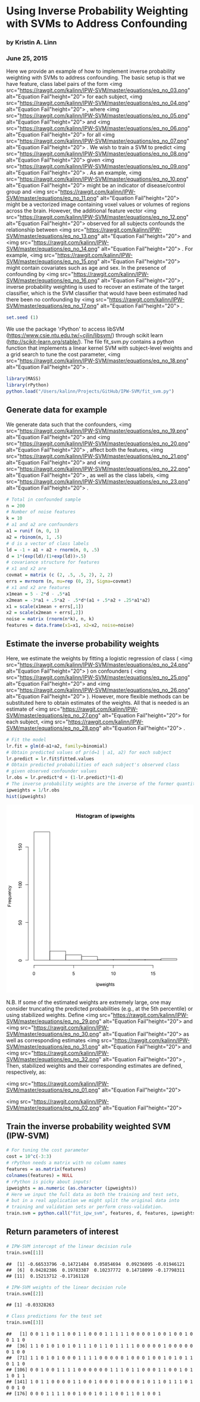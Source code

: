 # Using Inverse Probability Weighting with SVMs to Address Confounding
### by Kristin A. Linn
### June 25, 2015

Here we provide an example of how to implement inverse probability weighting with SVMs to address confounding.  The basic setup is that we have feature, class label pairs of the form 
<img src="https://rawgit.com/kalinn/IPW-SVM/master/equations/eq_no_03.png" alt="Equation Fail"height="20">
 for each subject, 
<img src="https://rawgit.com/kalinn/IPW-SVM/master/equations/eq_no_04.png" alt="Equation Fail"height="20">
, where 
<img src="https://rawgit.com/kalinn/IPW-SVM/master/equations/eq_no_05.png" alt="Equation Fail"height="20">
 and 
<img src="https://rawgit.com/kalinn/IPW-SVM/master/equations/eq_no_06.png" alt="Equation Fail"height="20">
 for all 
<img src="https://rawgit.com/kalinn/IPW-SVM/master/equations/eq_no_07.png" alt="Equation Fail"height="20">
. We wish to train a SVM to predict 
<img src="https://rawgit.com/kalinn/IPW-SVM/master/equations/eq_no_08.png" alt="Equation Fail"height="20">
 given 
<img src="https://rawgit.com/kalinn/IPW-SVM/master/equations/eq_no_09.png" alt="Equation Fail"height="20">
. As an example, 
<img src="https://rawgit.com/kalinn/IPW-SVM/master/equations/eq_no_10.png" alt="Equation Fail"height="20">
 might be an indicator of disease/control group and 
<img src="https://rawgit.com/kalinn/IPW-SVM/master/equations/eq_no_11.png" alt="Equation Fail"height="20">
 might be a vectorized image containing voxel values or volumes of regions across the brain. However, the additional feature vector 
<img src="https://rawgit.com/kalinn/IPW-SVM/master/equations/eq_no_12.png" alt="Equation Fail"height="20">
 observed for all subjects confounds the relationship between 
<img src="https://rawgit.com/kalinn/IPW-SVM/master/equations/eq_no_13.png" alt="Equation Fail"height="20">
 and 
<img src="https://rawgit.com/kalinn/IPW-SVM/master/equations/eq_no_14.png" alt="Equation Fail"height="20">
. For example, 
<img src="https://rawgit.com/kalinn/IPW-SVM/master/equations/eq_no_15.png" alt="Equation Fail"height="20">
 might contain covariates such as age and sex.  In the presence of confounding by 
<img src="https://rawgit.com/kalinn/IPW-SVM/master/equations/eq_no_16.png" alt="Equation Fail"height="20">
, inverse probability weighting is used to recover an estimate of the target classifier, which is the SVM classifier that would have been estimated had there been no confounding by 
<img src="https://rawgit.com/kalinn/IPW-SVM/master/equations/eq_no_17.png" alt="Equation Fail"height="20">
.



```r
set.seed (1)
```

We use the package 'rPython' to access libSVM (https://www.csie.ntu.edu.tw/~cjlin/libsvm/) through scikit learn (http://scikit-learn.org/stable/). The file fit_svm.py contains a python function that implements a linear kernel SVM with subject-level weights and a grid search to tune the cost parameter, 
<img src="https://rawgit.com/kalinn/IPW-SVM/master/equations/eq_no_18.png" alt="Equation Fail"height="20">
.



```r
library(MASS)
library(rPython)
python.load("/Users/kalinn/Projects/GitHub/IPW-SVM/fit_svm.py")
```

## Generate data for example

We generate data such that the confounders, 
<img src="https://rawgit.com/kalinn/IPW-SVM/master/equations/eq_no_19.png" alt="Equation Fail"height="20">
 and 
<img src="https://rawgit.com/kalinn/IPW-SVM/master/equations/eq_no_20.png" alt="Equation Fail"height="20">
, affect both the features, 
<img src="https://rawgit.com/kalinn/IPW-SVM/master/equations/eq_no_21.png" alt="Equation Fail"height="20">
 and 
<img src="https://rawgit.com/kalinn/IPW-SVM/master/equations/eq_no_22.png" alt="Equation Fail"height="20">
, as well as the class labels, 
<img src="https://rawgit.com/kalinn/IPW-SVM/master/equations/eq_no_23.png" alt="Equation Fail"height="20">
.



```r
# Total in confounded sample
n = 200
# Number of noise features
k = 10
# a1 and a2 are confounders
a1 = runif (n, 0, 1)
a2 = rbinom(n, 1, .5)
# d is a vector of class labels
ld = -1 + a1 + a2 + rnorm(n, 0, .5)
d = 1*(exp(ld)/(1+exp(ld))>.5)
# covariance structure for features
# x1 and x2 are  
covmat = matrix (c (2, .5, .5, 2), 2, 2)
errs = mvrnorm (n, mu=rep (0, 2), Sigma=covmat)
# x1 and x2 are features
x1mean = 5 - 2*d - .5*a1
x2mean = -3*a1 + .5*a2 - .5*d*(a1 + .5*a2 + .25*a1*a2) 
x1 = scale(x1mean + errs[,1])
x2 = scale(x2mean + errs[,2])
noise = matrix (rnorm(n*k), n, k)
features = data.frame(x1=x1, x2=x2, noise=noise)
```

## Estimate the inverse probability weights

Here, we estimate the weights by fitting a logistic regression of class (
<img src="https://rawgit.com/kalinn/IPW-SVM/master/equations/eq_no_24.png" alt="Equation Fail"height="20">
) on confounders (
<img src="https://rawgit.com/kalinn/IPW-SVM/master/equations/eq_no_25.png" alt="Equation Fail"height="20">
 and 
<img src="https://rawgit.com/kalinn/IPW-SVM/master/equations/eq_no_26.png" alt="Equation Fail"height="20">
). However, more flexible methods can be substituted here to obtain estimates of the weights. All that is needed is an estimate of 
<img src="https://rawgit.com/kalinn/IPW-SVM/master/equations/eq_no_27.png" alt="Equation Fail"height="20">
 for each subject, 
<img src="https://rawgit.com/kalinn/IPW-SVM/master/equations/eq_no_28.png" alt="Equation Fail"height="20">
.


```r
# Fit the model
lr.fit = glm(d~a1+a2, family=binomial)
# Obtain predicted values of pr(d=1 | a1, a2) for each subject
lr.predict = lr.fit$fitted.values
# Obtain predicted probabilities of each subject's observed class
# given observed confounder values
lr.obs = lr.predict*d + (1-lr.predict)*(1-d)
# The inverse probability weights are the inverse of the former quantity
ipweights = 1/lr.obs
hist(ipweights)
```

![plot of chunk unnamed-chunk-4](figure/unnamed-chunk-4-1.png) 

N.B. If some of the estimated weights are extremely large, one may consider truncating the predicted probabilities (e.g., at the 5th percentile) or using stabilized weights. Define 
<img src="https://rawgit.com/kalinn/IPW-SVM/master/equations/eq_no_29.png" alt="Equation Fail"height="20">
 and 
<img src="https://rawgit.com/kalinn/IPW-SVM/master/equations/eq_no_30.png" alt="Equation Fail"height="20">
 as well as corresponding estimates 
<img src="https://rawgit.com/kalinn/IPW-SVM/master/equations/eq_no_31.png" alt="Equation Fail"height="20">
 and 
<img src="https://rawgit.com/kalinn/IPW-SVM/master/equations/eq_no_32.png" alt="Equation Fail"height="20">
, Then, stabilized weights and their corresponding estimates are defined, respectively, as:


<img src="https://rawgit.com/kalinn/IPW-SVM/master/equations/eq_no_01.png" alt="Equation Fail"height="20">



<img src="https://rawgit.com/kalinn/IPW-SVM/master/equations/eq_no_02.png" alt="Equation Fail"height="20">


## Train the inverse probability weighted SVM (IPW-SVM)


```r
# For tuning the cost parameter
cost = 10^c(-3:3)
# rPython needs a matrix with no column names
features = as.matrix(features)
colnames(features) = NULL
# rPython is picky about inputs!
ipweights = as.numeric (as.character (ipweights))
# Here we input the full data as both the training and test sets, 
# but in a real application we might split the original data into
# training and validation sets or perform cross-validation.
train.svm = python.call("fit_ipw_svm", features, d, features, ipweights, cost)
```

## Return parameters of interest


```r
# IPW-SVM intercept of the linear decision rule
train.svm[[1]]
```

```
##  [1] -0.66533796 -0.14721484  0.05854694  0.09236095 -0.01946121
##  [6]  0.04282386  0.19783387  0.10237772  0.14718099 -0.17798311
## [11]  0.15213712 -0.17161128
```

```r
# IPW-SVM weights of the linear decision rule
train.svm[[2]]
```

```
## [1] -0.03328263
```

```r
# Class predictions for the test set
train.svm[[3]]
```

```
##   [1] 0 0 1 1 0 1 1 0 0 1 1 0 0 0 1 1 1 1 1 0 0 0 0 1 0 0 1 0 0 1 0 0 1 1 0
##  [36] 1 1 0 1 0 1 0 1 0 1 1 1 0 1 1 0 1 1 1 1 0 0 0 0 0 1 0 0 0 0 0 0 1 0 0
##  [71] 1 1 0 1 0 1 0 0 0 1 1 1 1 0 0 0 0 0 1 0 0 0 1 0 0 1 0 1 0 1 1 0 1 1 0
## [106] 0 0 1 0 0 1 1 1 1 0 0 0 0 0 0 1 1 1 0 1 1 0 0 0 1 1 0 0 1 0 1 1 0 1 1
## [141] 1 0 1 1 0 0 0 0 1 1 0 0 1 0 0 0 1 0 0 0 0 1 0 1 1 0 1 1 1 0 1 0 0 1 0
## [176] 0 0 0 1 1 1 1 0 0 1 0 0 1 0 1 1 0 0 1 1 0 1 0 0 1
```


